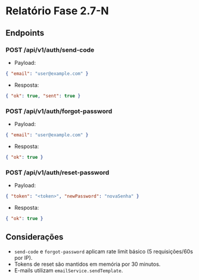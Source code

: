 # Relatório Fase 2.7-N

## Endpoints

### POST /api/v1/auth/send-code
- Payload:
```json
{ "email": "user@example.com" }
```
- Resposta:
```json
{ "ok": true, "sent": true }
```

### POST /api/v1/auth/forgot-password
- Payload:
```json
{ "email": "user@example.com" }
```
- Resposta:
```json
{ "ok": true }
```

### POST /api/v1/auth/reset-password
- Payload:
```json
{ "token": "<token>", "newPassword": "novaSenha" }
```
- Resposta:
```json
{ "ok": true }
```

## Considerações
- `send-code` e `forgot-password` aplicam rate limit básico (5 requisições/60s por IP).
- Tokens de reset são mantidos em memória por 30 minutos.
- E-mails utilizam `emailService.sendTemplate`.
